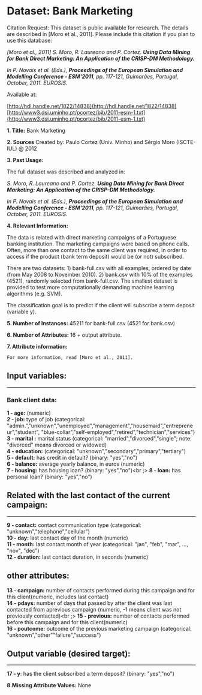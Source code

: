 # Dataset: Bank Marketing

Citation Request:
  This dataset is public available for research. The details are described in [Moro et al., 2011]. 
  Please include this citation if you plan to use this database:

  *[Moro et al., 2011] S. Moro, R. Laureano and P. Cortez. **Using Data Mining for Bank Direct Marketing: An Application of the CRISP-DM Methodology.***

  *In P. Novais et al. (Eds.), **Proceedings of the European Simulation and Modelling Conference - ESM'2011**, pp. 117-121, Guimarães, Portugal, October, 2011. EUROSIS.*

  Available at:
  
   [http://hdl.handle.net/1822/14838](http://hdl.handle.net/1822/14838) <br />
   [http://www3.dsi.uminho.pt/pcortez/bib/2011-esm-1.txt](http://www3.dsi.uminho.pt/pcortez/bib/2011-esm-1.txt)

**1. Title:** Bank Marketing

**2. Sources**
   Created by: Paulo Cortez (Univ. Minho) and Sérgio Moro (ISCTE-IUL) @ 2012
   
**3. Past Usage:**

  The full dataset was described and analyzed in:

  *S. Moro, R. Laureano and P. Cortez. **Using Data Mining for Bank Direct Marketing: An Application of the CRISP-DM Methodology.***

  *In P. Novais et al. (Eds.), **Proceedings of the European Simulation and Modelling Conference - ESM'2011**, pp. 117-121, Guimarães, Portugal, October, 2011. EUROSIS.*

**4. Relevant Information:**

   The data is related with direct marketing campaigns of a Portuguese banking institution. 
   The marketing campaigns were based on phone calls. Often, more than one contact to the same client was required, 
   in order to access if the product (bank term deposit) would be (or not) subscribed. 

   There are two datasets: 
      1) bank-full.csv with all examples, ordered by date (from May 2008 to November 2010).
      2) bank.csv with 10% of the examples (4521), randomly selected from bank-full.csv.
   The smallest dataset is provided to test more computationally demanding machine learning algorithms (e.g. SVM).

   The classification goal is to predict if the client will subscribe a term deposit (variable y).

**5. Number of Instances:** 45211 for bank-full.csv (4521 for bank.csv)

**6. Number of Attributes:** 16 + output attribute.

**7. Attribute information:**

    For more information, read [Moro et al., 2011].

   ## Input variables:
   ***
   ### Bank client data:
   **1 - age:** (numeric)<br />
   **2 - job:** type of job (categorical: "admin.","unknown","unemployed","management","housemaid","entrepreneur","student",
                                       "blue-collar","self-employed","retired","technician","services")<br /> 
   **3 - marital :** marital status (categorical: "married","divorced","single"; note: "divorced" means divorced or widowed)<br />
   **4 - education:** (categorical: "unknown","secondary","primary","tertiary")<br />
   **5 - default:** has credit in default? (binary: "yes","no")<br />
   **6 - balance:** average yearly balance, in euros (numeric)<br />
   **7 - housing:** has housing loan? (binary: "yes","no")<br ;>
   **8 - loan:** has personal loan? (binary: "yes","no")<br />

   ## Related with the last contact of the current campaign:
   ***
   
   **9 - contact:** contact communication type (categorical: "unknown","telephone","cellular")<br />
  **10 - day:** last contact day of the month (numeric)<br />
  **11 - month:** last contact month of year (categorical: "jan", "feb", "mar", ..., "nov", "dec")<br />
  **12 - duration:** last contact duration, in seconds (numeric) 
  ## other attributes:
  **13 - campaign:** number of contacts performed during this campaign and for this client(numeric, includes last contact)<br />
  **14 - pdays:** number of days that passed by after the client was last contacted from aprevious     campaign (numeric, -1 means client was not previously contacted)<br ;>
  **15 - previous:** number of contacts performed before this campaign and for this client(numeric)<br />
  **16 - poutcome:** outcome of the previous marketing campaign (categorical: "unknown","other""failure","success")<br />
  ## Output variable (desired target):    
  ***
  **17 - y**: has the client subscribed a term deposit? (binary: "yes","no")<br />


**8.Missing Attribute Values:** None
